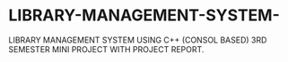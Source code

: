 # LIBRARY-MANAGEMENT-SYSTEM-
LIBRARY MANAGEMENT SYSTEM  USING C++ (CONSOL BASED) 3RD SEMESTER MINI PROJECT WITH PROJECT REPORT.
